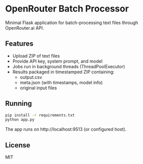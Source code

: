 # OpenRouter Batch Processor

Minimal Flask application for batch-processing text files through OpenRouter.ai API.

## Features
- Upload ZIP of text files
- Provide API key, system prompt, and model
- Jobs run in background threads (ThreadPoolExecutor)
- Results packaged in timestamped ZIP containing:
  - output.csv
  - meta.json (with timestamps, model info)
  - original input files

## Running

```bash
pip install -r requirements.txt
python app.py
```

The app runs on http://localhost:9513 (or configured host).

## License
MIT
